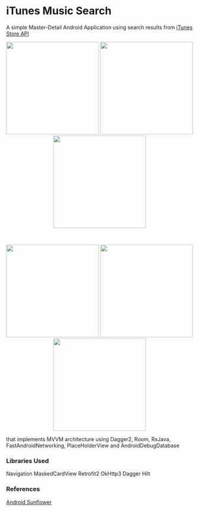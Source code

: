 # iTunes Music Search
A simple Master-Detail Android Application using search results from [iTunes Store API](https://affiliate.itunes.apple.com/resources/documentation/itunes-storeweb-service-search-api)

<p align="center">
  <img src="https://github.com/jhaiasi/iTunes-Music-Search/blob/dev/screenshots/home.png" width="250">
  <img src="https://github.com/jhaiasi/iTunes-Music-Search/blob/dev/screenshots/search.png" width="250">
  <img src="https://github.com/jhaiasi/iTunes-Music-Search/blob/dev/screenshots/details.png" width="250">
</p>
</br>
<p align="center">
  <img src="https://github.com/jhaiasi/iTunes-Music-Search/blob/dev/screenshots/video-search.webm" width="250">
  <img src="https://github.com/jhaiasi/iTunes-Music-Search/blob/dev/screenshots/video-details.png" width="250">
  <img src="https://github.com/jhaiasi/iTunes-Music-Search/blob/dev/screenshots/video-no-results.webm" width="250">
</p>
that implements MVVM architecture using Dagger2, Room, RxJava, FastAndroidNetworking, PlaceHolderView and AndroidDebugDatabase

### Libraries Used

Navigation
MaskedCardView
Retrofit2
OkHttp3
Dagger
Hilt

### References
[Android Sunflower]()